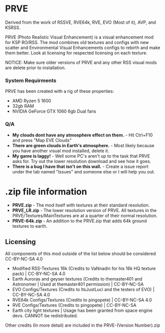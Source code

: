 # PRVE
Derived from the work of RSSVE, RVE64k, RVE, EVO (Most of it), AVP, and KSRSS.

PRVE (Photo Realistic Visual Enhancement) is a visual enhancement mod for KSP RO/RSS. The mod combines old textures and configs with new scatter and Environmental Visual Enhancements configs to rebirth and make them better. Look at licensing for respected licensing on each texture.

NOTICE: Make sure older versions of PRVE and any other RSS visual mods are delete prior to installation.

### System Requirments

PRVE has been created with a rig of these properties:

- AMD Ryzen 5 1600
- 32gb RAM
- NVIDIA GeForce GTX 1060 6gb Dual fans

### Q/A

- **My clouds dont have any atmosphere effect on them.** - Hit Ctrl+F10 and press "Map EVE Clouds"
- **There are green clouds in Earth's atmosphere.** - Most likely because you have another visual mod installed, delete it.
- **My game is laggy!** - Well some PC's aren't up to the task that PRVE asks for. Try out the lower resolution download and see how it goes.
- **There is a bug I have that isn't on this wall.** - Create a issue report under the tab named "Issues" and someone else or I will help you out.

# .zip file information

- **PRVE.zip** - The mod itself with textures at their standard resolution.
- **PRVE_LR.zip** - The lower resolution version of PRVE. All textures in the PRVE/Textures/MainTextures are at a quarter of their normal resolution.
- **PRVE-64k.zip** - An addition to the PRVE.zip that adds 64k ground textures to earth.


## Licensing

All components of this mod outside of the list below should be considered CC-BY-NC-SA 4.0

- Modified RSS-Textures 16k (Credits to VaNnadin for his 16k HQ texture pack) | CC-BY-NC-SA 4.0
- Earth Auroras and geyser textures (Credits to themaster401 and Astronomer | Used at themaster401 permission) | CC-BY-NC-SA
- EVO Configs/Textures (Credits to ItsJustLuci and the testers of EVO) | CC-BY-NC-SA 4.0
- RVE64k Configs/Textures (Credits to pingopete) | CC-BY-NC-SA 4.0
- RVE Configs/Textures (Credits to pingopete) | CC-BY-NC-SA
- Earth city light textures | Usage has been granted from space engine devs. CANNOT be redistributed.

Other credits (In more detail) are included in the PRVE-(Version Number).zip
